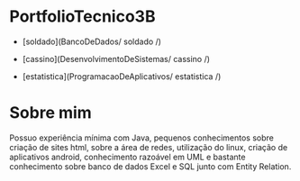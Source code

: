 # PortfolioTecnico3B

* [soldado](BancoDeDados/ soldado /)

* [cassino](DesenvolvimentoDeSistemas/ cassino /)

* [estatistica](ProgramacaoDeAplicativos/ estatistica /)

# Sobre mim
Possuo experiência mínima com Java, pequenos conhecimentos sobre criação de sites html, sobre a área de redes, utilização do linux, criação de aplicativos android, conhecimento razoável em UML e bastante conhecimento sobre banco de dados Excel e SQL junto com Entity Relation. 
